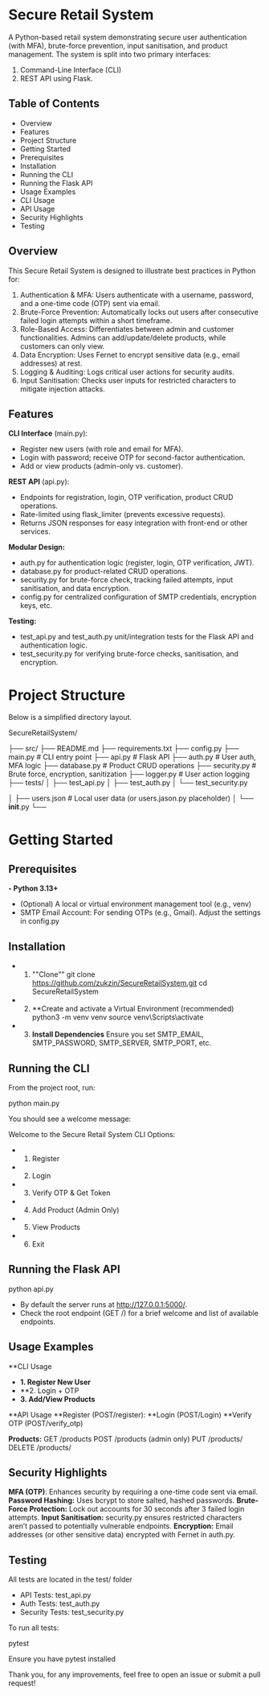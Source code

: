 # Secure Retail System

A Python-based retail system demonstrating secure user authentication (with MFA), brute-force prevention, input sanitisation, and product management. 
The system is split into two primary interfaces: 
1. Command-Line Interface (CLI) 
2. REST API using Flask.

## Table of Contents
- Overview
- Features
- Project Structure
- Getting Started
- Prerequisites
- Installation
- Running the CLI
- Running the Flask API
- Usage Examples
- CLI Usage
- API Usage
- Security Highlights
- Testing

## Overview

This Secure Retail System is designed to illustrate best practices in Python for:

1. Authentication & MFA: Users authenticate with a username, password, and a one-time code (OTP) sent via email.
2. Brute-Force Prevention: Automatically locks out users after consecutive failed login attempts within a short timeframe.
3. Role-Based Access: Differentiates between admin and customer functionalities. Admins can add/update/delete products, while customers can only view.
4. Data Encryption: Uses Fernet to encrypt sensitive data (e.g., email addresses) at rest.
5. Logging & Auditing: Logs critical user actions for security audits.
6. Input Sanitisation: Checks user inputs for restricted characters to mitigate injection attacks.

## Features

**CLI Interface** (main.py):

- Register new users (with role and email for MFA).
- Login with password; receive OTP for second-factor authentication.
- Add or view products (admin-only vs. customer).

**REST API** (api.py):

- Endpoints for registration, login, OTP verification, product CRUD operations.
- Rate-limited using flask_limiter (prevents excessive requests).
- Returns JSON responses for easy integration with front-end or other services.

**Modular Design:**

- auth.py for authentication logic (register, login, OTP verification, JWT).
- database.py for product-related CRUD operations.
- security.py for brute-force check, tracking failed attempts, input sanitisation, and data encryption.
- config.py for centralized configuration of SMTP credentials, encryption keys, etc.

**Testing:**

- test_api.py and test_auth.py unit/integration tests for the Flask API and authentication logic.
- test_security.py for verifying brute-force checks, sanitisation, and encryption.


# Project Structure

Below is a simplified directory layout.

SecureRetailSystem/

├── src/
├── README.md
├── requirements.txt
├── config.py
├── main.py                # CLI entry point
├── api.py                 # Flask API
├── auth.py                # User auth, MFA logic
├── database.py            # Product CRUD operations
├── security.py            # Brute force, encryption, sanitization
├── logger.py              # User action logging
├── tests/
│   ├── test_api.py
│   ├── test_auth.py
│   └── test_security.py

│   ├── users.json         # Local user data (or users.jason.py placeholder)
│   └── __init__.py
└── 

# Getting Started

## Prerequisites

**- Python 3.13+**
- (Optional) A local or virtual environment management tool (e.g., venv)
- SMTP Email Account: For sending OTPs (e.g., Gmail). Adjust the settings in config.py

## Installation

- 1. ""Clone""
git clone https://github.com/zukzin/SecureRetailSystem.git
cd SecureRetailSystem

- 2. **Create and activate a Virtual Environment (recommended)
python3 -m venv venv
source venv\Scripts\activate

- 3. **Install Dependencies**
Ensure you set SMTP_EMAIL, SMTP_PASSWORD, SMTP_SERVER, SMTP_PORT, etc.

## Running the CLI
From the project root, run:

python main.py

You should see a welcome message:

Welcome to the Secure Retail System CLI
Options:
- 1. Register
- 2. Login
- 3. Verify OTP & Get Token
- 4. Add Product (Admin Only)
- 5. View Products
- 6. Exit

## Running the Flask API

python api.py

- By default the server runs at http://127.0.0.1:5000/.
- Check the root endpoint (GET /) for a brief welcome and list of available endpoints.

## Usage Examples

**CLI Usage

- **1. Register New User**
- **2. Login + OTP
- **3. Add/View Products**

**API Usage
**Register (POST/register):
**Login (POST/Login)
**Verify OTP (POST/verify_otp)

**Products:**
GET /products
POST /products (admin only)
PUT /products/<id>
DELETE /products/<id>

## Security Highlights

**MFA (OTP)**: Enhances security by requiring a one-time code sent via email.
**Password Hashing:** Uses bcrypt to store salted, hashed passwords.
**Brute-Force Protection:** Lock out accounts for 30 seconds after 3 failed login attempts.
**Input Sanitisation:** security.py ensures restricted characters aren’t passed to potentially vulnerable endpoints.
**Encryption:** Email addresses (or other sensitive data) encrypted with Fernet in auth.py.

## Testing
All tests are located in the test/ folder
- API Tests: test_api.py
- Auth Tests: test_auth.py
- Security Tests: test_security.py

To run all tests:

pytest

Ensure you have pytest installed

Thank you, for any improvements, feel free to open an issue or submit a pull request!